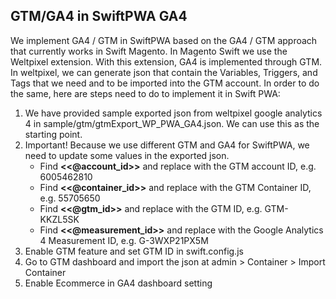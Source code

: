 ## GTM/GA4 in SwiftPWA GA4
We implement GA4 / GTM in SwiftPWA based on the GA4 / GTM approach that currently works in Swift Magento. In Magento Swift we use the Weltpixel extension. With this extension, GA4 is implemented through GTM.  In weltpixel, we can generate json that contain the Variables, Triggers, and Tags that we need and to be imported into the GTM account.
In order to do the same, here are steps need to do to implement it in Swift PWA:
1. We have provided sample exported json from weltpixel google analytics 4 in sample/gtm/gtmExport_WP_PWA_GA4.json. We can use this as the starting point.
2. Important! Because we use different GTM and GA4 for SwiftPWA, we need to update some values in the exported json. 
    * Find **<<@account_id>>** and replace with the GTM account ID, e.g. 6005462810
    * Find **<<@container_id>>** and replace with the GTM Container ID, e.g. 55705650
    * Find **<<@gtm_id>>** and replace with the GTM ID, e.g. GTM-KKZL5SK
    * Find **<<@measurement_id>>** and replace with the Google Analytics 4 Measurement ID, e.g. G-3WXP21PX5M
3. Enable GTM feature and set GTM ID in swift.config.js
4. Go to GTM dashboard and import the json at admin > Container > Import Container
5. Enable Ecommerce in GA4 dashboard setting